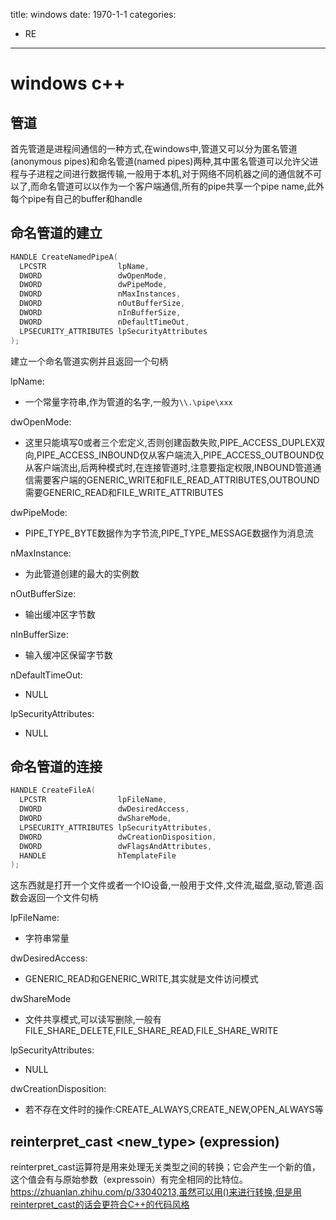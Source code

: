 title: windows
date: 1970-1-1
categories: 
- RE
---

# windows c++

## 管道

首先管道是进程间通信的一种方式,在windows中,管道又可以分为匿名管道(anonymous pipes)和命名管道(named pipes)两种,其中匿名管道可以允许父进程与子进程之间进行数据传输,一般用于本机,对于网络不同机器之间的通信就不可以了,而命名管道可以以作为一个客户端通信,所有的pipe共享一个pipe name,此外每个pipe有自己的buffer和handle

## 命名管道的建立

```c++
HANDLE CreateNamedPipeA(
  LPCSTR                lpName,
  DWORD                 dwOpenMode,
  DWORD                 dwPipeMode,
  DWORD                 nMaxInstances,
  DWORD                 nOutBufferSize,
  DWORD                 nInBufferSize,
  DWORD                 nDefaultTimeOut,
  LPSECURITY_ATTRIBUTES lpSecurityAttributes
);
```

建立一个命名管道实例并且返回一个句柄

lpName:
- 一个常量字符串,作为管道的名字,一般为`\\.\pipe\xxx`

dwOpenMode:
- 这里只能填写0或者三个宏定义,否则创建函数失败,PIPE_ACCESS_DUPLEX双向,PIPE_ACCESS_INBOUND仅从客户端流入,PIPE_ACCESS_OUTBOUND仅从客户端流出,后两种模式时,在连接管道时,注意要指定权限,INBOUND管道通信需要客户端的GENERIC_WRITE和FILE_READ_ATTRIBUTES,OUTBOUND需要GENERIC_READ和FILE_WRITE_ATTRIBUTES

dwPipeMode:
- PIPE_TYPE_BYTE数据作为字节流,PIPE_TYPE_MESSAGE数据作为消息流

nMaxInstance:
- 为此管道创建的最大的实例数

nOutBufferSize:
- 输出缓冲区字节数

nInBufferSize:
- 输入缓冲区保留字节数

nDefaultTimeOut:
- NULL

lpSecurityAttributes:
- NULL

## 命名管道的连接

```c++
HANDLE CreateFileA(
  LPCSTR                lpFileName,
  DWORD                 dwDesiredAccess,
  DWORD                 dwShareMode,
  LPSECURITY_ATTRIBUTES lpSecurityAttributes,
  DWORD                 dwCreationDisposition,
  DWORD                 dwFlagsAndAttributes,
  HANDLE                hTemplateFile
);
```

这东西就是打开一个文件或者一个IO设备,一般用于文件,文件流,磁盘,驱动,管道.函数会返回一个文件句柄

lpFileName:
-  字符串常量

dwDesiredAccess:
- GENERIC_READ和GENERIC_WRITE,其实就是文件访问模式

dwShareMode
- 文件共享模式,可以读写删除,一般有FILE_SHARE_DELETE,FILE_SHARE_READ,FILE_SHARE_WRITE

lpSecurityAttributes:
- NULL

dwCreationDisposition:
- 若不存在文件时的操作:CREATE_ALWAYS,CREATE_NEW,OPEN_ALWAYS等

## reinterpret_cast <new_type> (expression)

reinterpret_cast运算符是用来处理无关类型之间的转换；它会产生一个新的值，这个值会有与原始参数（expressoin）有完全相同的比特位。https://zhuanlan.zhihu.com/p/33040213,虽然可以用()来进行转换,但是用reinterpret_cast的话会更符合C++的代码风格

